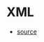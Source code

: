 <!-- markdownlint-disable MD003 -->
# XML

* [source](https://teams.microsoft.com/_#/files/%E4%B8%80%E8%88%AC?threadId=19:b4587cd6c5e445bdbdf42c6c5959ca81@thread.skype&ctx=channel&context=%25E5%2581%259C%25E8%25BB%258Ainbound%2520xml%25E7%25AF%2584%25E4%25BE%258B%25E8%25B3%2587%25E6%2596%2599) 